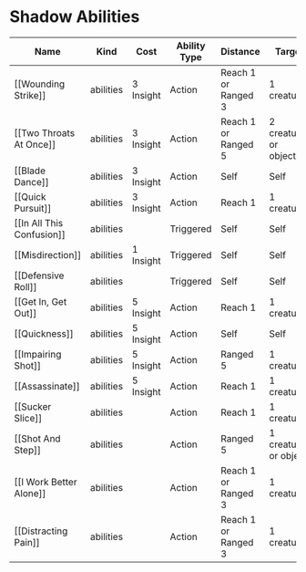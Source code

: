# Shadow Abilities

| Name                  | Kind      | Cost      | Ability Type | Distance            | Target                 |
| --------------------- | --------- | --------- | ------------ | ------------------- | ---------------------- |
| [[Wounding Strike]]       | abilities | 3 Insight | Action       | Reach 1 or Ranged 3 | 1 creature             |
| [[Two Throats At Once]]   | abilities | 3 Insight | Action       | Reach 1 or Ranged 5 | 2 creatures or objects |
| [[Blade Dance]]           | abilities | 3 Insight | Action       | Self                | Self                   |
| [[Quick Pursuit]]         | abilities | 3 Insight | Action       | Reach 1             | 1 creature             |
| [[In All This Confusion]] | abilities |           | Triggered    | Self                | Self                   |
| [[Misdirection]]          | abilities | 1 Insight | Triggered    | Self                | Self                   |
| [[Defensive Roll]]        | abilities |           | Triggered    | Self                | Self                   |
| [[Get In, Get Out]]       | abilities | 5 Insight | Action       | Reach 1             | 1 creature             |
| [[Quickness]]             | abilities | 5 Insight | Action       | Self                | Self                   |
| [[Impairing Shot]]        | abilities | 5 Insight | Action       | Ranged 5            | 1 creature             |
| [[Assassinate]]           | abilities | 5 Insight | Action       | Reach 1             | 1 creature             |
| [[Sucker Slice]]          | abilities |           | Action       | Reach 1             | 1 creature             |
| [[Shot And Step]]         | abilities |           | Action       | Ranged 5            | 1 creature or object   |
| [[I Work Better Alone]]   | abilities |           | Action       | Reach 1 or Ranged 3 | 1 creature             |
| [[Distracting Pain]]      | abilities |           | Action       | Reach 1 or Ranged 3 | 1 creature             |
